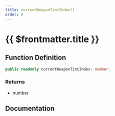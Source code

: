 ```yaml
---
title: currentWeaponTintIndex()
order: 0
---
```


# {{ $frontmatter.title }}

<!--@include: ./currentWeaponTintIndex_partial_header.md-->

## Function Definition

```ts
public readonly currentWeaponTintIndex: number;
```

### Returns

* number

## Documentation

<!--@include: ./currentWeaponTintIndex_partial_footer.md-->
